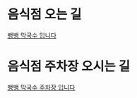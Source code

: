 # 음식점 오는 길
<a href = "https://map.naver.com/p/entry/place/33964233?lng=127.0327984&lat=37.4897257&placePath=%2F&entry=plt&searchType=place&c=15.00,0,0,0,dh">뱅뱅 막국수 입니다</a>

# 음식점 주차장 오시는 길
<a href = "https://map.naver.com/p/search/%EC%A3%BC%EC%B0%A8%EC%9E%A5/place/143420109?c=17.84,0,0,0,dh">뱅뱅 막국수 주차장 입니다 </a>